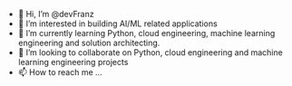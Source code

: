 - 👋 Hi, I’m @devFranz
- 👀 I’m interested in building AI/ML related applications
- 🌱 I’m currently learning Python, cloud engineering, machine learning engineering and solution architecting. 
- 💞️ I’m looking to collaborate on Python, cloud engineering and machine learning engineering projects
- 📫 How to reach me ...

<!---
devFranz/devFranz is a ✨ special ✨ repository because its `README.md` (this file) appears on your GitHub profile.
You can click the Preview link to take a look at your changes.
--->
